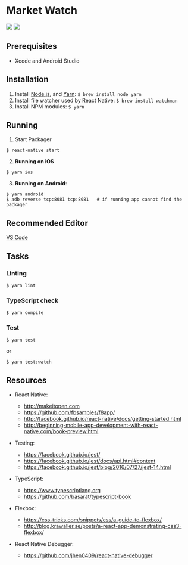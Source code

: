 # Market Watch

<img src="./demo/market-watch-demo-iphonex.gif">
<img src="./demo/market-watch-demo-nexus5x.gif">

## Prerequisites

- Xcode and Android Studio

## Installation

1. Install [Node.js](http://nodejs.org), and [Yarn](https://yarnpkg.com): `$ brew install node yarn`
2. Install file watcher used by React Native: `$ brew install watchman`
3. Install NPM modules: `$ yarn`

## Running

1. Start Packager
```
$ react-native start
```

2. **Running on iOS**

```
$ yarn ios
```

3. **Running on Android**:

```
$ yarn android
$ adb reverse tcp:8081 tcp:8081   # if running app cannot find the packager
```

## Recommended Editor

[VS Code](https://code.visualstudio.com)

## Tasks

### Linting

```
$ yarn lint
```

### TypeScript check

```
$ yarn compile
```

### Test

```
$ yarn test
```

or

```
$ yarn test:watch
```

## Resources

* React Native:
  - http://makeitopen.com
  - https://github.com/fbsamples/f8app/
  - http://facebook.github.io/react-native/docs/getting-started.html
  - http://beginning-mobile-app-development-with-react-native.com/book-preview.html

* Testing:
  - https://facebook.github.io/jest/
  - https://facebook.github.io/jest/docs/api.html#content
  - https://facebook.github.io/jest/blog/2016/07/27/jest-14.html

* TypeScript:
  - https://www.typescriptlang.org
  - https://github.com/basarat/typescript-book

* Flexbox:
  - https://css-tricks.com/snippets/css/a-guide-to-flexbox/
  - http://blog.krawaller.se/posts/a-react-app-demonstrating-css3-flexbox/

* React Native Debugger:
  - https://github.com/jhen0409/react-native-debugger
